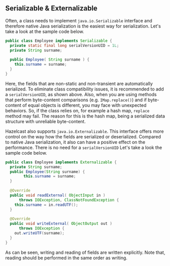 



## Serializable & Externalizable

Often, a class needs to implement `java.io.Serializable` interface and therefore native Java serialization is the easiest way for serialization. Let's take a look at the sample code below.

```java
public class Employee implements Serializable { 
  private static final long serialVersionUID = 1L;
  private String surname;
  
  public Employee( String surname ) { 
    this.surname = surname;
  } 
}
```

Here, the fields that are non-static and non-transient are automatically serialized. To eliminate class compatibility issues, it is recommended to add a `serialVersionUID`, as shown above. Also, when you are using methods that perform byte-content comparisons (e.g. `IMap.replace()`) and if byte-content of equal objects is different, you may face with unexpected behaviors. So, if the class relies on, for example a hash map, `replace` method may fail. The reason for this is the hash map, being a serialized data structure with unreliable byte-content.

Hazelcast also supports `java.io.Externalizable`. This interface offers more control on the way how the fields are serialized or deserialized. Compared to native Java serialization, it also can have a positive effect on the performance. There is no need for a `serialVersionUID` Let's take a look the sample code below.

```java
public class Employee implements Externalizable { 
  private String surname;
  public Employee(String surname) { 
        this.surname = surname;
  }
  
  @Override
  public void readExternal( ObjectInput in )
      throws IOException, ClassNotFoundException {
    this.surname = in.readUTF();
  }
    
  @Override
  public void writeExternal( ObjectOutput out )
      throws IOException {
    out.writeUTF(surname); 
  }
}
```

As can be seen, writing and reading of fields are written explicitly. Note that, reading should be performed in the same order as writing.

